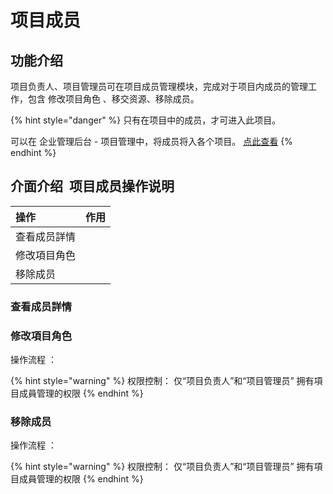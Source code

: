 # 项目成员

## 功能介绍

项目负责人、项目管理员可在项目成员管理模块，完成对于项目内成员的管理工作，包含 修改项目角色 、移交资源、移除成员。

{% hint style="danger" %}
只有在项目中的成员，才可进入此项目。

可以在 企业管理后台 - 项目管理中，将成员将入各个项目。 [点此查看](https://app.gitbook.com/@growingio/s/op/~/drafts/-MMuEk7ax0sRi_esMUzn/v/v20201200/product-manual/qi-ye-guan-li-hou-tai/zhan-dian-guan-li/cheng-yuan-pei-zhi)
{% endhint %}



## 介面介绍     ‌ 项目成员操作说明

| 操作 | 作用 |
| :--- | :--- |
| 查看成员詳情 |  |
| 修改項目角色 |  |
| 移除成员 |  |



### 

### 查看成员詳情





### 修改項目角色

操作流程 ： 





{% hint style="warning" %}
权限控制： 仅“项目负责人”和“项目管理员” 拥有項目成員管理的权限
{% endhint %}



### 移除成员

操作流程 ： 





{% hint style="warning" %}
权限控制： 仅“项目负责人”和“项目管理员” 拥有項目成員管理的权限
{% endhint %}

